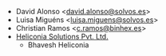 - David Alonso \<<david.alonso@solvos.es>\>
- Luisa Miguéns \<<luisa.miguens@solvos.es>\>
- Christian Ramos \<<c.ramos@binhex.es>\>
- [Heliconia Solutions Pvt. Ltd.](https://www.heliconia.io)
  - Bhavesh Heliconia

